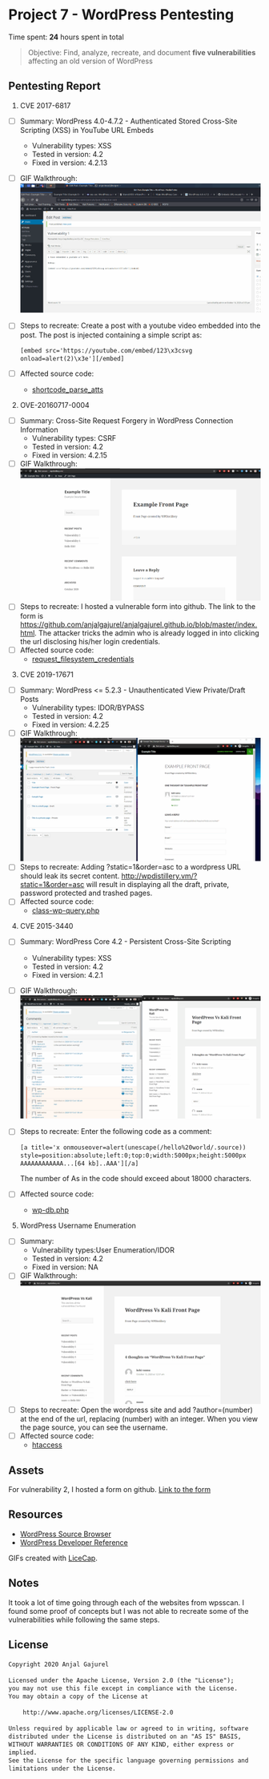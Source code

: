 # Project 7 - WordPress Pentesting

Time spent: **24** hours spent in total

> Objective: Find, analyze, recreate, and document **five vulnerabilities** affecting an old version of WordPress

## Pentesting Report

1. CVE 2017-6817
  - [ ] Summary: WordPress 4.0-4.7.2 - Authenticated Stored Cross-Site Scripting (XSS) in YouTube URL Embeds
    - Vulnerability types: XSS
    - Tested in version: 4.2
    - Fixed in version: 4.2.13
  - [ ] GIF Walkthrough: <img src="vulnerability1.gif" alt="Vulnerability 1">
  - [ ] Steps to recreate: Create a post with a youtube video embedded into the post. The post is injected containing a simple script as: 
  
        [embed src='https://youtube.com/embed/123\x3csvg onload=alert(2)\x3e'][/embed]
  - [ ] Affected source code:
    - [shortcode_parse_atts](https://developer.wordpress.org/reference/functions/shortcode_parse_atts/)
2. OVE-20160717-0004
  - [ ] Summary: Cross-Site Request Forgery in WordPress Connection Information
    - Vulnerability types: CSRF
    - Tested in version: 4.2
    - Fixed in version: 4.2.15
  - [ ] GIF Walkthrough: <img src="vulnerability2.gif" alt="Vulnerability 2">
  - [ ] Steps to recreate: I hosted a vulnerable form into github. The link to the form is https://github.com/anjalgajurel/anjalgajurel.github.io/blob/master/index.html. The             attacker tricks the admin who is already logged in into clicking the url disclosing his/her login credentials.
  - [ ] Affected source code: 
    - [request_filesystem_credentials](https://developer.wordpress.org/reference/functions/request_filesystem_credentials/)
3. CVE 2019-17671
  - [ ] Summary: WordPress <= 5.2.3 - Unauthenticated View Private/Draft Posts
    - Vulnerability types: IDOR/BYPASS
    - Tested in version: 4.2
    - Fixed in version: 4.2.25
  - [ ] GIF Walkthrough: <img src="vulnerability3.gif" alt="Vulnerability 3">
  - [ ] Steps to recreate: Adding ?static=1&order=asc to a wordpress URL should leak its secret content. http://wpdistillery.vm/?static=1&order=asc will result in displaying           all the draft, private, password protected and trashed pages.
  - [ ] Affected source code:
    - [class-wp-query.php](https://developer.wordpress.org/reference/files/wp-includes/class-wp-query.php/)
4. CVE 2015-3440
  - [ ] Summary: WordPress Core 4.2 - Persistent Cross-Site Scripting 
    - Vulnerability types: XSS
    - Tested in version: 4.2
    - Fixed in version: 4.2.1
  - [ ] GIF Walkthrough: <img src="vulnerability4.gif" alt="Vulnerability 4">
  - [ ] Steps to recreate: Enter the following code as a comment:
  
        [a title='x onmouseover=alert(unescape(/hello%20world/.source)) style=position:absolute;left:0;top:0;width:5000px;height:5000px  AAAAAAAAAAAA...[64 kb]..AAA'][/a]
      The number of As in the code should exceed about 18000 characters.
  - [ ] Affected source code:
    - [wp-db.php](https://developer.wordpress.org/reference/files/wp-includes/wp-db.php/)
5. WordPress Username Enumeration
  - [ ] Summary: 
    - Vulnerability types:User Enumeration/IDOR
    - Tested in version: 4.2
    - Fixed in version: NA
  - [ ] GIF Walkthrough: <img src="vulnerability5.gif" alt="Vulnerability 5">
  - [ ] Steps to recreate: Open the wordpress site and add ?author=(number) at the end of the url, replacing (number) with an integer. When you view the page source, you can
        see the username.
  - [ ] Affected source code:
    - [htaccess](https://wordpress.org/support/article/htaccess/) 

## Assets

For vulnerability 2, I hosted a form on github. [Link to the form](https://github.com/anjalgajurel/anjalgajurel.github.io/blob/master/index.html)

## Resources

- [WordPress Source Browser](https://core.trac.wordpress.org/browser/)
- [WordPress Developer Reference](https://developer.wordpress.org/reference/)

GIFs created with [LiceCap](http://www.cockos.com/licecap/).

## Notes

It took a lot of time going through each of the websites from wpsscan. I found some proof of concepts but I was not able to recreate some of the vulnerabilities while following the same steps. 

## License

    Copyright 2020 Anjal Gajurel

    Licensed under the Apache License, Version 2.0 (the "License");
    you may not use this file except in compliance with the License.
    You may obtain a copy of the License at

        http://www.apache.org/licenses/LICENSE-2.0

    Unless required by applicable law or agreed to in writing, software
    distributed under the License is distributed on an "AS IS" BASIS,
    WITHOUT WARRANTIES OR CONDITIONS OF ANY KIND, either express or implied.
    See the License for the specific language governing permissions and
    limitations under the License.
